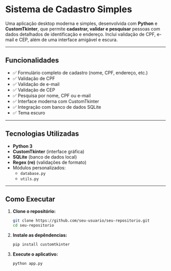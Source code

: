 #  Sistema de Cadastro Simples

Uma aplicação desktop moderna e simples, desenvolvida com **Python** e **CustomTkinter**, que permite **cadastrar, validar e pesquisar** pessoas com dados detalhados de identificação e endereço. Inclui validação de CPF, e-mail e CEP, além de uma interface amigável e escura.

---

##  Funcionalidades

- ✅ Formulário completo de cadastro (nome, CPF, endereço, etc.)
- ✅ Validação de CPF
- ✅ Validação de e-mail
- ✅ Validação de CEP
- ✅ Pesquisa por nome, CPF ou e-mail
- ✅ Interface moderna com CustomTkinter
- ✅ Integração com banco de dados SQLite
- ✅ Tema escuro

---

##  Tecnologias Utilizadas

- **Python 3**
- **CustomTkinter** (interface gráfica)
- **SQLite** (banco de dados local)
- **Regex (re)** (validações de formato)
- Módulos personalizados:
  - `database.py`
  - `utils.py`

---

##  Como Executar

1. **Clone o repositório:**
   ```bash
   git clone https://github.com/seu-usuario/seu-repositorio.git
   cd seu-repositorio

2. **Instale as depêndencias:**
   ```bash
   pip install customtkinter

3. **Execute o aplicativo:**
   ```bash
   python app.py

